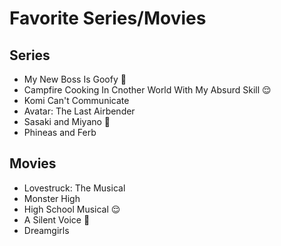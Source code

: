 # Favorite Series/Movies
## Series
- My New Boss Is Goofy :smiling_face_with_three_hearts:	
- Campfire Cooking In Cnother World With My Absurd Skill :relieved:
- Komi Can't Communicate
- Avatar: The Last Airbender
- Sasaki and Miyano :smiling_face_with_three_hearts:	
- Phineas and Ferb
## Movies
- Lovestruck: The Musical
- Monster High
- High School Musical :relieved:
- A Silent Voice :sneezing_face:
- Dreamgirls
